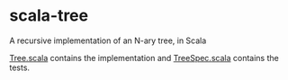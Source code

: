 # scala-tree
A recursive implementation of an N-ary tree, in Scala

[Tree.scala](https://github.com/mbren/scala-tree/blob/master/src/main/scala/Tree.scala) contains the implementation and [TreeSpec.scala](https://github.com/mbren/scala-tree/blob/master/src/test/scala/TreeSpec.scala) contains the tests.
